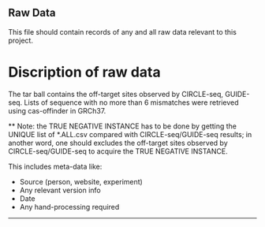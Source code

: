 Raw Data
---------

This file should contain records of any and all raw data relevant to this project. 
# Discription of raw data
The tar ball contains the off-target sites observed by CIRCLE-seq, GUIDE-seq. Lists of sequence with no more than 6 mismatches were retrieved using cas-offinder in GRCh37. 

** Note: the TRUE NEGATIVE INSTANCE has to be done by getting the UNIQUE list of *.ALL.csv compared with CIRCLE-seq/GUIDE-seq results; in another word, one should excludes the off-target sites observed by CIRCLE-seq/GUIDE-seq to acquire the TRUE NEGATIVE INSTANCE.


This includes meta-data like:
  - Source (person, website, experiment)
  - Any relevant version info
  - Date
  - Any hand-processing required
  
---------------------------
